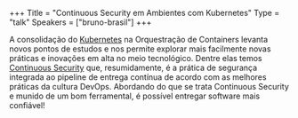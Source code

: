 +++
Title = "Continuous Security em Ambientes com Kubernetes"
Type = "talk"
Speakers = ["bruno-brasil"]
+++

A consolidação do [Kubernetes](https://kubernetes.io/pt/) na Orquestração de Containers levanta novos pontos de estudos e nos permite explorar mais facilmente novas práticas e inovações em alta no meio tecnológico. Dentre elas temos [Continuous Security](https://devops.com/9-pillars-of-continuous-security-best-practices/) que, resumidamente, é a prática de segurança integrada ao pipeline de entrega contínua de acordo com as melhores práticas da cultura DevOps. Abordando do que se trata Continuous Security e munido de um bom ferramental, é possível entregar software mais confiável!

